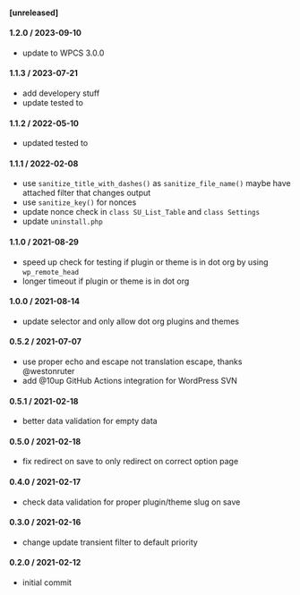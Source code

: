 #### [unreleased]

#### 1.2.0 / 2023-09-10
* update to WPCS 3.0.0

#### 1.1.3 / 2023-07-21
* add developery stuff
* update tested to

#### 1.1.2 / 2022-05-10
* updated tested to

#### 1.1.1 / 2022-02-08
* use `sanitize_title_with_dashes()` as `sanitize_file_name()` maybe have attached filter that changes output
* use `sanitize_key()` for nonces
* update nonce check in `class SU_List_Table` and `class Settings`
* update `uninstall.php`

#### 1.1.0 / 2021-08-29
* speed up check for testing if plugin or theme is in dot org by using `wp_remote_head`
* longer timeout if plugin or theme is in dot org

#### 1.0.0 / 2021-08-14
* update selector and only allow dot org plugins and themes

#### 0.5.2 / 2021-07-07
* use proper echo and escape not translation escape, thanks @westonruter
* add @10up GitHub Actions integration for WordPress SVN

#### 0.5.1 / 2021-02-18
* better data validation for empty data

#### 0.5.0 / 2021-02-18
* fix redirect on save to only redirect on correct option page

#### 0.4.0 / 2021-02-17
* check data validation for proper plugin/theme slug on save

#### 0.3.0 / 2021-02-16
* change update transient filter to default priority

#### 0.2.0 / 2021-02-12
* initial commit
